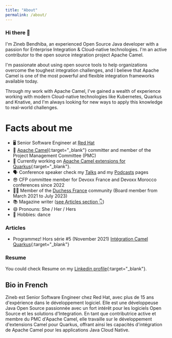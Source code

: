 ```yaml
---
title: "About"
permalink: /about/
---
```


### Hi there 👋

I'm Zineb Bendhiba, an experienced Open Source Java developer with a passion for Enterprise Integration & Cloud-native technologies. I'm an active contributor to the open source integration project Apache Camel.

I'm passionate about using open source tools to help organizations overcome the toughest integration challenges, and I believe that Apache Camel is one of the most powerful and flexible integration frameworks available today. 

Through my work with Apache Camel, I've gained a wealth of experience working with modern Cloud-native technologies like Kubernetes, Quarkus and Knative, and I'm always looking for new ways to apply this knowledge to real-world challenges.

# Facts about me
- 🖥 Senior Software Engineer at [Red Hat](https://www.redhat.com/)
- 🐪 [Apache Camel](https://camel.apache.org/){:target="_blank"} committer and member of the Project Management Committee (PMC)
- 🔭 Currently working on [Apache Camel extensions for Quarkus](https://camel.apache.org/camel-quarkus){:target="_blank"}.
- 🗣 Conference speaker check my [Talks](/conf) and my [Podcasts](/podcast) pages
- 😎 CFP committee member for Devoxx France and Devoxx Morocco conferences since 2022
- 👯‍♀️ Member of the [Duchess France](https://www.duchess-france.fr/) community (Board member from March 2021 to July 2023)
- 📚 Magazine writer ([see Articles section 👇](#articles))
- 😄 Pronouns: She / Her / Hers
- 💃 Hobbies: dance

### Articles
- Programmez! Hors série #5 (November 2021) [Intégration Camel Quarkus](https://www.programmez.com/magazine/article/integration-camel-quarkus){:target="_blank"}

### Resume
You could check Resume on my [Linkedin profile](https://www.linkedin.com/in/zbendhiba/){:target="_blank"}.

## Bio in French

Zineb est Senior Software Engineer chez Red Hat, avec plus de 15 ans d'expérience dans le développement logiciel. Elle est une développeuse Java Open Source passionnée avec un fort intérêt pour les logiciels Open Source et les solutions d'Integration. En tant que contributrice active et membre du PMC d'Apache Camel, elle travaille sur le développement d'extensions Camel pour Quarkus, offrant ainsi les capacités d'intégration de Apache Camel pour les applications Java Cloud Native.
